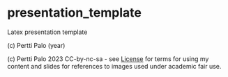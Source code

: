 # presentation_template
Latex presentation template

(c) Pertti Palo (year) 


(c) Pertti Palo 2023
CC-by-nc-sa - see [License](LICENSE.md) for terms for using my 
content and slides for references to images used under academic fair use. 
